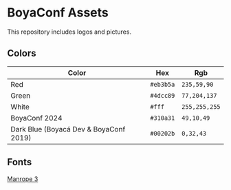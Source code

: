 # BoyaConf Assets

This repository includes logos and pictures.

## Colors

| Color | Hex | Rgb |
|-----------|---------|-------------|
| Red | `#eb3b5a` | `235,59,90` |
| Green | `#4dcc89` | `77,204,137` |
| White | `#fff` | `255,255,255` |
| BoyaConf 2024 | `#310a31` | `49,10,49` |
| Dark Blue (Boyacá Dev & BoyaConf 2019) | `#00202b` | `0,32,43` |

## Fonts

[Manrope 3](https://github.com/sharanda/manrope)
